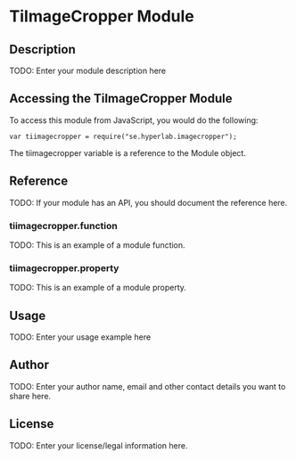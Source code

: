 # TiImageCropper Module

## Description

TODO: Enter your module description here

## Accessing the TiImageCropper Module

To access this module from JavaScript, you would do the following:

    var tiimagecropper = require("se.hyperlab.imagecropper");

The tiimagecropper variable is a reference to the Module object.

## Reference

TODO: If your module has an API, you should document
the reference here.

### tiimagecropper.function

TODO: This is an example of a module function.

### tiimagecropper.property

TODO: This is an example of a module property.

## Usage

TODO: Enter your usage example here

## Author

TODO: Enter your author name, email and other contact
details you want to share here.

## License

TODO: Enter your license/legal information here.
